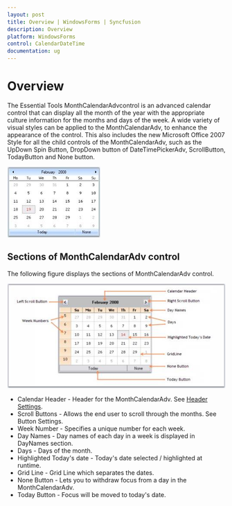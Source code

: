 ```yaml
---
layout: post
title: Overview | WindowsForms | Syncfusion
description: Overview
platform: WindowsForms
control: CalendarDateTime
documentation: ug
---
```

# Overview

The Essential Tools MonthCalendarAdvcontrol is an advanced calendar control that can display all the month of the year with the appropriate culture information for the months and days of the week. A wide variety of visual styles can be applied to the MonthCalendarAdv, to enhance the appearance of the control. This also includes the new Microsoft Office 2007 Style for all the child controls of the MonthCalendarAdv, such as the UpDown Spin Button, DropDown button of DateTimePickerAdv, ScrollButton, TodayButton and None button. 

![](CalendarDateTime_images/Overview_img131.jpeg) 

## Sections of MonthCalendarAdv control

The following figure displays the sections of MonthCalendarAdv control.

![](CalendarDateTime_images/Overview_img132.jpeg) 



* Calendar Header - Header for the MonthCalendarAdv. See [Header Settings](/windowsforms/monthcalendaradv/customizing-sections-of-calendar#header-settings-1).
* Scroll Buttons - Allows the end user to scroll through the months. See Button Settings.
* Week Number - Specifies a unique number for each week.
* Day Names - Day names of each day in a week is displayed in DayNames section. 
* Days - Days of the month.
* Highlighted Today's date - Today's date selected / highlighted at runtime.
* Grid Line - Grid Line which separates the dates.
* None Button - Lets you to withdraw focus from a day in the MonthCalendarAdv.
* Today Button - Focus will be moved to today's date.
